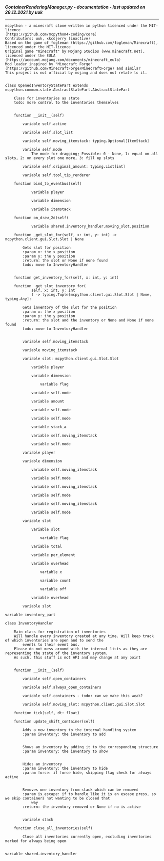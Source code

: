 ***ContainerRenderingManager.py - documentation - last updated on 28.12.2021 by uuk***
___

    mcpython - a minecraft clone written in python licenced under the MIT-licence 
    (https://github.com/mcpython4-coding/core)
    Contributors: uuk, xkcdjerry (inactive)
    Based on the game of fogleman (https://github.com/fogleman/Minecraft), licenced under the MIT-licence
    Original game "minecraft" by Mojang Studios (www.minecraft.net), licenced under the EULA
    (https://account.mojang.com/documents/minecraft_eula)
    Mod loader inspired by "Minecraft Forge" (https://github.com/MinecraftForge/MinecraftForge) and similar
    This project is not official by mojang and does not relate to it.


    class OpenedInventoryStatePart extends  mcpython.common.state.AbstractStatePart.AbstractStatePart 
        
        Class for inventories as state
        todo: more control to the inventories themselves


        function __init__(self)

            variable self.active

            variable self.slot_list

            variable self.moving_itemstack: typing.Optional[ItemStack]

            variable self.mode
                The mode for dragging; Possible: 0 - None, 1: equal on all slots, 2: on every slot one more, 3: fill up slots

            variable self.original_amount: typing.List[int]

            variable self.tool_tip_renderer

        function bind_to_eventbus(self)

                variable player

                variable dimension

                variable itemstack

        function on_draw_2d(self)

                variable shared.inventory_handler.moving_slot.position

        function _get_slot_for(self, x: int, y: int) -> mcpython.client.gui.Slot.Slot | None
            
            Gets slot for position
            :param x: the x position
            :param y: the y position
            :return: the slot or None if none found
            todo: move to InventoryHandler


        function get_inventory_for(self, x: int, y: int)

        function _get_slot_inventory_for(
                self, x: int, y: int
                ) -> typing.Tuple[mcpython.client.gui.Slot.Slot | None, typing.Any]:
            
            Gets inventory of the slot for the position
            :param x: the x position
            :param y: the y position
            :return: the slot and the inventory or None and None if none found
            todo: move to InventoryHandler


            variable self.moving_itemstack

            variable moving_itemstack

            variable slot: mcpython.client.gui.Slot.Slot

                variable player

                variable dimension

                    variable flag

                variable self.mode

                variable amount

                variable self.mode

                variable self.mode

                variable stack_a

                variable self.moving_itemstack

                variable self.mode

            variable player

            variable dimension

                variable self.moving_itemstack

                variable self.mode

                variable self.moving_itemstack

                variable self.mode

                variable self.moving_itemstack

                variable self.mode

            variable slot

                variable slot

                    variable flag

                variable total

                variable per_element

                variable overhead

                    variable x

                    variable count

                    variable off

                variable overhead

            variable slot

    variable inventory_part

    class InventoryHandler
        
        Main class for registration of inventories
        Will handle every inventory created at any time. Will keep track of which inventories are open and to send the
            events to their event bus.
        Please do not mess around with the internal lists as they are representing the state of the inventory system.
        As such, this stuff is not API and may change at any point


        function __init__(self)

            variable self.open_containers

            variable self.always_open_containers

            variable self.containers - todo: can we make this weak?

            variable self.moving_slot: mcpython.client.gui.Slot.Slot

        function tick(self, dt: float)

        function update_shift_container(self)
            
            Adds a new inventory to the internal handling system
            :param inventory: the inventory to add

            
            Shows an inventory by adding it to the corresponding structure
            :param inventory: the inventory to show

            
            Hides an inventory
            :param inventory: the inventory to hide
            :param force: if force hide, skipping flag check for always active

            
            Removes one inventory from stack which can be removed
            :param is_escape: if to handle like it is an escape press, so we skip containers not wanting to be closed that
                way
            :return: the inventory removed or None if no is active


            variable stack

        function close_all_inventories(self)
            
            Close all inventories currently open, excluding inventories marked for always being open


    variable shared.inventory_handler